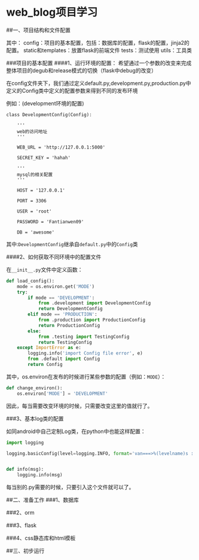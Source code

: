 # web_blog项目学习

##一、项目结构和文件配置

其中：
	config：项目的基本配置，包括：数据库的配置，flask的配置，jinja2的配置。
	static和templates：放置flask的前端文件
	tests：测试使用
	utils：工具类
	
###项目的基本配置
####1、运行环境的配置：
希望通过一个参数的改变来完成整体项目的degub和release模式的切换（flask中debug的改变）

在config文件夹下，我们通过定义default.py,development.py,production.py中定义的Config类中定义的配置参数来得到不同的发布环境

例如：(development环境的配置)

```
class DevelopmentConfig(Config):

    '''
    web的访问地址
    '''

    WEB_URL = 'http://127.0.0.1:5000'

    SECRET_KEY = 'hahah'

    '''
    mysql的相关配置
    '''

    HOST = '127.0.0.1'

    PORT = 3306

    USER = 'root'

    PASSWORD = 'Fantianwen09'

    DB = 'awesome'

```

其中:`DevelopmentConfig`继承自`default.py`中的`Config`类

####2、如何获取不同环境中的配置文件

在`__init__.py`文件中定义函数：

```python
def load_config():
    mode = os.environ.get('MODE')
    try:
        if mode == 'DEVELOPMENT':
            from .development import DevelopmentConfig
            return DevelopmentConfig
        elif mode == 'PRODUCTION':
            from .production import ProductionConfig
            return ProductionConfig
        else:
            from .testing import TestingConfig
            return TestingConfig
    except ImportError as e:
        logging.info('import Config file error', e)
        from .default import Config
        return Config
```

其中，os.environ在发布的时候进行某些参数的配置（例如：`MODE`）：

```python
def change_environ():
    os.environ['MODE'] = 'DEVELOPMENT'
```

因此，每当需要改变环境的时候，只需要改变这里的值就行了。

###3、基本log类的配置

如同android中自己定制Log类，在python中也能这样配置：

```python
import logging

logging.basicConfig(level=logging.INFO, format='van===>%(levelname)s : %(message)s')


def info(msg):
    logging.info(msg)

```

每当别的.py需要的时候，只要引入这个文件就可以了。

##二、准备工作
###1、数据库

###2、orm

###3、flask

###4、css静态库和html模板

##三、初步运行



